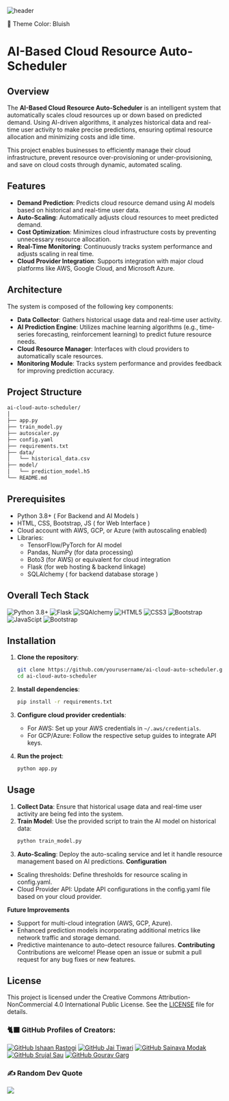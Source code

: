 ![header](https://capsule-render.vercel.app/api?type=waving&color=gradient&customColorList=6)

💙 Theme Color: Bluish <br>
# AI-Based Cloud Resource Auto-Scheduler

## Overview
The **AI-Based Cloud Resource Auto-Scheduler** is an intelligent system that automatically scales cloud resources up or down based on predicted demand. Using AI-driven algorithms, it analyzes historical data and real-time user activity to make precise predictions, ensuring optimal resource allocation and minimizing costs and idle time.

This project enables businesses to efficiently manage their cloud infrastructure, prevent resource over-provisioning or under-provisioning, and save on cloud costs through dynamic, automated scaling.

## Features
- **Demand Prediction**: Predicts cloud resource demand using AI models based on historical and real-time user data.
- **Auto-Scaling**: Automatically adjusts cloud resources to meet predicted demand.
- **Cost Optimization**: Minimizes cloud infrastructure costs by preventing unnecessary resource allocation.
- **Real-Time Monitoring**: Continuously tracks system performance and adjusts scaling in real time.
- **Cloud Provider Integration**: Supports integration with major cloud platforms like AWS, Google Cloud, and Microsoft Azure.

## Architecture
The system is composed of the following key components:
- **Data Collector**: Gathers historical usage data and real-time user activity.
- **AI Prediction Engine**: Utilizes machine learning algorithms (e.g., time-series forecasting, reinforcement learning) to predict future resource needs.
- **Cloud Resource Manager**: Interfaces with cloud providers to automatically scale resources.
- **Monitoring Module**: Tracks system performance and provides feedback for improving prediction accuracy.

## Project Structure
```bash
ai-cloud-auto-scheduler/
│
├── app.py
├── train_model.py
├── autoscaler.py
├── config.yaml
├── requirements.txt
├── data/
│   └── historical_data.csv
├── model/
│   └── prediction_model.h5
└── README.md
 ```


## Prerequisites
- Python 3.8+ ( For Backend and AI Models )
- HTML, CSS, Bootstrap, JS ( for Web Interface )
- Cloud account with AWS, GCP, or Azure (with autoscaling enabled)
- Libraries:
  - TensorFlow/PyTorch for AI model
  - Pandas, NumPy (for data processing)
  - Boto3 (for AWS) or equivalent for cloud integration
  - Flask (for web hosting & backend linkage)
  - SQLAlchemy ( for backend database storage )

## Overall Tech Stack

![Python 3.8+](https://img.shields.io/badge/python-3670A0?style=for-the-badge&logo=python&logoColor=ffdd54)
![Flask](https://img.shields.io/badge/SQLite-%2300ffd4.svg?style=for-the-badge&logo=flask&logoColor=black)
![SQAlchemy](https://img.shields.io/badge/SQLalchemy-%238f1402.svg?style=for-the-badge&logo=sqlalchemy&logoColor=white)
![HTML5](https://img.shields.io/badge/html5-%23E34F26.svg?style=for-the-badge&logo=html5&logoColor=white)
![CSS3](https://img.shields.io/badge/CSS3-%234285F4.svg?style=for-the-badge&logo=css3&logoColor=white)
![Bootstrap](https://img.shields.io/badge/SQLalchemy-%234c0bce.svg?style=for-the-badge&logo=bootstrap&logoColor=white)
![JavaScipt](https://img.shields.io/badge/javascript-%23323330.svg?style=for-the-badge&logo=javascript&logoColor=%23F7DF1E)
![Bootstrap](https://img.shields.io/badge/bootstrap-%23563D7C.svg?style=for-the-badge&logo=bootstrap&logoColor=white)
  
## Installation

1. **Clone the repository**:
    ```bash
    git clone https://github.com/yourusername/ai-cloud-auto-scheduler.git
    cd ai-cloud-auto-scheduler
    ```

2. **Install dependencies**:
    ```bash
    pip install -r requirements.txt
    ```

3. **Configure cloud provider credentials**:
   - For AWS: Set up your AWS credentials in `~/.aws/credentials`.
   - For GCP/Azure: Follow the respective setup guides to integrate API keys.

4. **Run the project**:
    ```bash
    python app.py
    ```

## Usage
1. **Collect Data**: Ensure that historical usage data and real-time user activity are being fed into the system.
2. **Train Model**: Use the provided script to train the AI model on historical data:
   ```bash
   python train_model.py
3. **Auto-Scaling**: Deploy the auto-scaling service and let it handle resource management based on AI predictions.
**Configuration**
- Scaling thresholds: Define thresholds for resource scaling in config.yaml.
- Cloud Provider API: Update API configurations in the config.yaml file based on your cloud provider.
  
**Future Improvements**
- Support for multi-cloud integration (AWS, GCP, Azure).
- Enhanced prediction models incorporating additional metrics like network traffic and storage demand.
- Predictive maintenance to auto-detect resource failures.
**Contributing**
Contributions are welcome! Please open an issue or submit a pull request for any bug fixes or new features.

## License
This project is licensed under the Creative Commons Attribution-NonCommercial 4.0 International Public License. See the [LICENSE](path/to/license) file for details.

### 🐈‍⬛ GitHub Profiles of Creators:

[![GitHub Ishaan Rastogi](https://img.shields.io/badge/IshaanRastogi-%23FFFFFF.svg?logo=GitHub&logoColor=black)](https://github.com/TridentifyIshaan)
[![GitHub Jai Tiwari](https://img.shields.io/badge/JaiTiwari-%23FFFFFF.svg?logo=GitHub&logoColor=black)](https://github.com/JAI0705)
[![GitHub Sainava Modak](https://img.shields.io/badge/SainavaModak-%23FFFFFF.svg?logo=GitHub&logoColor=black)](https://github.com/Sainava)
[![GitHub Srujal Sau](https://img.shields.io/badge/SrujalSau-%23FFFFFF.svg?logo=GitHub&logoColor=black)](https://github.com/22srujal)
[![GitHub Gourav Garg](https://img.shields.io/badge/GouravGarg-%23FFFFFF.svg?logo=GitHub&logoColor=black)](https://github.com/18gourav)

### ✍️ Random Dev Quote
![](https://quotes-github-readme.vercel.app/api?type=horizontal&theme=radical)
